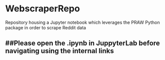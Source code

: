 # WebscraperRepo

Repository housing a Jupyter notebook which leverages the PRAW Python package in order to scrape Reddit data


##Please open the .ipynb in JuppyterLab before navigating using the internal links
-----
